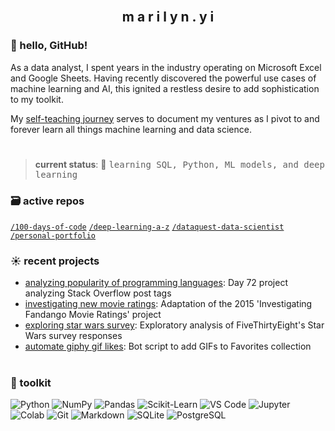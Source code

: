 <br>
<h2 align="center">m a r i l y n . y i</h2>

### 👋 hello, GitHub!

As a data analyst, I spent years in the industry operating on Microsoft Excel and Google Sheets. Having recently discovered the powerful use cases of machine learning and AI, this ignited a restless desire to add sophistication to my toolkit.

My [self-teaching journey](https://github.com/marilynyi/self-study-ml-roadmap) serves to document my ventures as I pivot to and forever learn all things machine learning and data science.

#

>**current status**: 🌱 <samp>learning SQL, Python, ML models, and deep learning</samp>

### 🗃️ active repos
[`/100-days-of-code`](https://github.com/marilynyi/100-days-of-code-python) [`/deep-learning-a-z`](https://github.com/marilynyi/deep-learning-a-z) [`/dataquest-data-scientist`](https://github.com/marilynyi/dataquest-data-scientist) [`/personal-portfolio`](https://github.com/marilynyi/personal-portfolio)

### ☀️ recent projects

- [analyzing popularity of programming languages](https://github.com/marilynyi/100-days-of-code-python/blob/main/days-71-80/day-72/popularity-of-programming-languages/popularity_of_programming_languages.ipynb): Day 72 project analyzing Stack Overflow post tags
- [investigating new movie ratings](https://github.com/marilynyi/dataquest-data-scientist/blob/main/13_investigating_new_movie_ratings/investigating_new_movie_ratings.ipynb): Adaptation of the 2015 'Investigating Fandango Movie Ratings' project
- [exploring star wars survey](https://github.com/marilynyi/dataquest-data-scientist/blob/main/09_exploring_star_wars_survey/exploring_fivethirtyeight_star_wars_survey.ipynb): Exploratory analysis of FiveThirtyEight's Star Wars survey responses
- [automate giphy gif likes](https://github.com/marilynyi/100-days-of-code-python/tree/main/days-41-50/day-50/automate-giphy-gif-likes/): Bot script to add GIFs to Favorites collection

#

### 🧰 toolkit

![Python](https://img.shields.io/badge/python-0E2954?style=flat&logo=python&logoColor=efc164)
![NumPy](https://img.shields.io/badge/numpy-0E2954?style=flat&logo=numpy&logoColor=efc164)
![Pandas](https://img.shields.io/badge/pandas-0E2954?style=flat&logo=pandas&logoColor=efc164)
![Scikit-Learn](https://img.shields.io/badge/scikit--learn-0E2954?style=flat&logo=scikitlearn&logoColor=efc164)
![VS Code](https://img.shields.io/badge/vs_code-B71375?style=flat&logo=visualstudiocode&logoColor=efc164)
![Jupyter](https://img.shields.io/badge/jupyter-B71375?style=flat&logo=jupyter&logoColor=efc164)
![Colab](https://img.shields.io/badge/google--colab-B71375?style=flat&logo=google-colab&logoColor=efc164)
![Git](https://img.shields.io/badge/git-B71375?style=flat&logo=git&logoColor=efc164)
![Markdown](https://img.shields.io/badge/markdown-116A7B?style=flat&logo=markdown&logoColor=efc164)
![SQLite](https://img.shields.io/badge/sqlite-116A7B?style=flat&logo=sqlite&logoColor=efc164)
![PostgreSQL](https://img.shields.io/badge/postgresql-116A7B?style=flat&logo=postgresql&logoColor=efc164)

#




  



